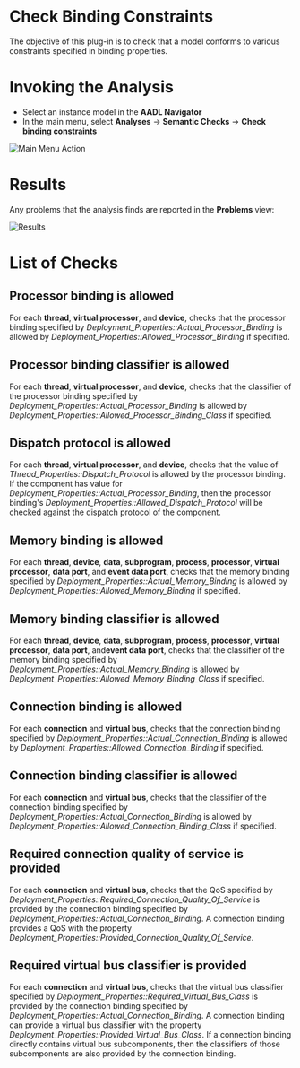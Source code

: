 <!--
Copyright (c) 2004-2025 Carnegie Mellon University and others. (see Contributors file). 
All Rights Reserved.

NO WARRANTY. ALL MATERIAL IS FURNISHED ON AN "AS-IS" BASIS. CARNEGIE MELLON UNIVERSITY MAKES NO WARRANTIES OF ANY
KIND, EITHER EXPRESSED OR IMPLIED, AS TO ANY MATTER INCLUDING, BUT NOT LIMITED TO, WARRANTY OF FITNESS FOR PURPOSE
OR MERCHANTABILITY, EXCLUSIVITY, OR RESULTS OBTAINED FROM USE OF THE MATERIAL. CARNEGIE MELLON UNIVERSITY DOES NOT
MAKE ANY WARRANTY OF ANY KIND WITH RESPECT TO FREEDOM FROM PATENT, TRADEMARK, OR COPYRIGHT INFRINGEMENT.

This program and the accompanying materials are made available under the terms of the Eclipse Public License 2.0
which is available at https://www.eclipse.org/legal/epl-2.0/
SPDX-License-Identifier: EPL-2.0

Created, in part, with funding and support from the United States Government. (see Acknowledgments file).

This program includes and/or can make use of certain third party source code, object code, documentation and other
files ("Third Party Software"). The Third Party Software that is used by this program is dependent upon your system
configuration. By using this program, You agree to comply with any and all relevant Third Party Software terms and
conditions contained in any such Third Party Software or separate license file distributed with such Third Party
Software. The parties who own the Third Party Software ("Third Party Licensors") are intended third party benefici-
aries to this license with respect to the terms applicable to their Third Party Software. Third Party Software li-
censes only apply to the Third Party Software and not any other portion of this program or this program as a whole.
-->
# Check Binding Constraints
The objective of this plug-in is to check that a model conforms to various constraints specified in binding properties.

# Invoking the Analysis
 * Select an instance model in the **AADL Navigator**
 * In the main menu, select **Analyses** -> **Semantic Checks** -> **Check binding constraints**

![Main Menu Action](images/MainMenuAction.png)

# Results
Any problems that the analysis finds are reported in the **Problems** view:

![Results](images/AnalysisResults.png)

# List of Checks

## Processor binding is allowed
For each **thread**, **virtual processor**, and **device**, checks that the processor binding specified by
*Deployment_Properties::Actual_Processor_Binding* is allowed by *Deployment_Properties::Allowed_Processor_Binding* if
specified.

## Processor binding classifier is allowed
For each **thread**, **virtual processor**, and **device**, checks that the classifier of the processor binding
specified by *Deployment_Properties::Actual_Processor_Binding* is allowed by
*Deployment_Properties::Allowed_Processor_Binding_Class* if specified.

## Dispatch protocol is allowed
For each **thread**, **virtual processor**, and **device**, checks that the value of
*Thread_Properties::Dispatch_Protocol* is allowed by the processor binding. If the component has value for
*Deployment_Properties::Actual_Processor_Binding*, then the processor binding's
*Deployment_Properties::Allowed_Dispatch_Protocol* will be checked against the dispatch protocol of the component.

## Memory binding is allowed
For each **thread**, **device**, **data**, **subprogram**, **process**, **processor**, **virtual processor**, 
**data port**, and **event data port**, checks that the memory binding specified by
*Deployment_Properties::Actual_Memory_Binding* is
allowed by *Deployment_Properties::Allowed_Memory_Binding* if specified.

## Memory binding classifier is allowed
For each **thread**, **device**, **data**, **subprogram**, **process**, **processor**, **virtual processor**, 
**data port**, and**event data port**, checks that the classifier of the memory binding specified by
*Deployment_Properties::Actual_Memory_Binding* is allowed by *Deployment_Properties::Allowed_Memory_Binding_Class* if
specified.

## Connection binding is allowed
For each **connection** and **virtual bus**, checks that the connection binding specified by
*Deployment_Properties::Actual_Connection_Binding* is allowed by *Deployment_Properties::Allowed_Connection_Binding* if
specified.

## Connection binding classifier is allowed
For each **connection** and **virtual bus**, checks that the classifier of the connection binding specified by
*Deployment_Properties::Actual_Connection_Binding* is allowed by
*Deployment_Properties::Allowed_Connection_Binding_Class* if specified.

## Required connection quality of service is provided
For each **connection** and **virtual bus**, checks that the QoS specified by
*Deployment_Properties::Required_Connection_Quality_Of_Service* is provided by the connection binding specified by
*Deployment_Properties::Actual_Connection_Binding*. A connection binding provides a QoS with the property
*Deployment_Properties::Provided_Connection_Quality_Of_Service*.

## Required virtual bus classifier is provided
For each **connection** and **virtual bus**, checks that the virtual bus classifier specified by
*Deployment_Properties::Required_Virtual_Bus_Class* is provided by the connection binding specified by
*Deployment_Properties::Actual_Connection_Binding*. A connection binding can provide a virtual bus classifier with the
property *Deployment_Properties::Provided_Virtual_Bus_Class*. If a connection binding directly contains virtual bus
subcomponents, then the classifiers of those subcomponents are also provided by the connection binding.
